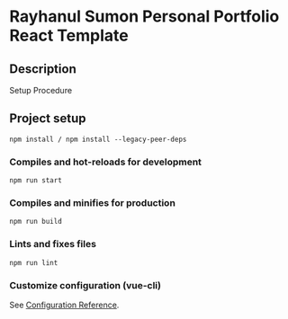 # Rayhanul Sumon Personal Portfolio React Template

## Description

Setup Procedure

## Project setup

```
npm install / npm install --legacy-peer-deps
```

### Compiles and hot-reloads for development

```
npm run start 
```

### Compiles and minifies for production

```
npm run build
```

### Lints and fixes files

```
npm run lint
```

### Customize configuration (vue-cli)

See [Configuration Reference](https://cli.vuejs.org/config/).
